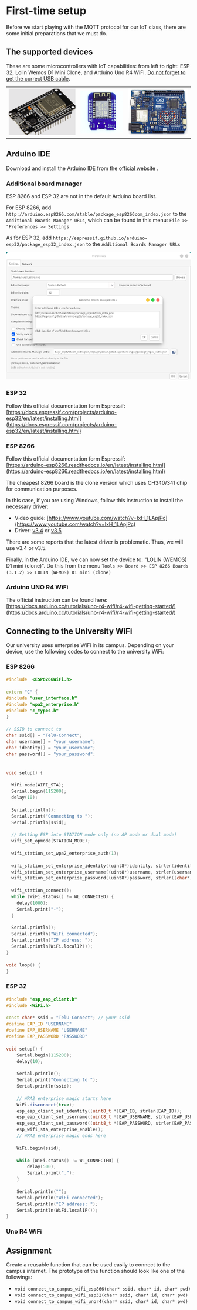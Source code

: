 # First-time setup
Before we start playing with the MQTT protocol for our IoT class, there are some initial preparations that we must do.
## The supported devices

These are some microcontrollers with IoT capabilities: from left to right: ESP 32, Lolin Wemos D1 Mini Clone, and Arduino Uno R4 WiFi. 
<u>Do not forget to get the correct USB cable</u>.

|                                                                 |                                                                                    |                                                                              |
| --------------------------------------------------------------- | ---------------------------------------------------------------------------------- | ---------------------------------------------------------------------------- |
| ![ESP 32\|240](attachments/Pasted%20image%2020241002173452.png) | ![Lolin Wemos D1 Mini Clone\|150](attachments/Pasted%20image%2020241002173115.png) | ![Arduono Uno R4 WiFi\|210](attachments/Pasted%20image%2020241001140659.png) |

## Arduino IDE
Download and install the Arduino IDE from the [official website](https://www.arduino.cc/en/software) .
### Additional board manager

ESP 8266 and ESP 32 are not in the default Arduino board list.

For ESP 8266, add `http://arduino.esp8266.com/stable/package_esp8266com_index.json` to the `Additional Boards Manager URLs`, which can be found in this menu: `File >> "Preferences >> Settings`

As for ESP 32, add `https://espressif.github.io/arduino-esp32/package_esp32_index.json` to the `Additional Boards Manager URLs`

![|650](attachments/Pasted%20image%2020241001145040.png)
### ESP 32

Follow this official documentation form Espressif:  
[https://docs.espressif.com/projects/arduino-esp32/en/latest/installing.html](https://docs.espressif.com/projects/arduino-esp32/en/latest/installing.html)
### ESP 8266

Follow this official documentation form Espressif:  
[https://arduino-esp8266.readthedocs.io/en/latest/installing.html](https://arduino-esp8266.readthedocs.io/en/latest/installing.html)

The cheapest 8266 board is the clone version which uses CH340/341 chip for communication purposes.

In this case, if you are using Windows, follow this instruction to install the necessary driver:  
- Video guide: [https://www.youtube.com/watch?v=IxH_1LApjPc](https://www.youtube.com/watch?v=IxH_1LApjPc)  
- Driver:  [v3.4](attachments/CH341SER_WIN_3.4.zip) or [v3.5](attachments/CH341SER_WIN_3.5.zip)

There are some reports that the latest driver is problematic. Thus, we will use v3.4 or v3.5. 

Finally, in the Arduino IDE, we can now set the device to: "LOLIN (WEMOS) D1 mini (clone)". Do this from the menu `Tools >> Board >> ESP 8266 Boards (3.1.2) >> LOLIN (WEMOS) D1 mini (clone)`

### Arduino UNO R4 WiFi

The official  instruction can be found here:  
[https://docs.arduino.cc/tutorials/uno-r4-wifi/r4-wifi-getting-started/](https://docs.arduino.cc/tutorials/uno-r4-wifi/r4-wifi-getting-started/)
## Connecting to the University WiFi

Our university uses enterprise WiFi in its campus.  Depending on your device, use the following codes to connect to the university WiFi:
### ESP 8266
```cpp
#include  <ESP8266WiFi.h>

extern "C" {
#include "user_interface.h"
#include "wpa2_enterprise.h"
#include "c_types.h"
}

// SSID to connect to
char ssid[] = "TelU-Connect";
char username[] = "your_username";
char identity[] = "your_username";
char password[] = "your_password";


void setup() {

  WiFi.mode(WIFI_STA);
  Serial.begin(115200);
  delay(10);
  
  Serial.println();
  Serial.print("Connecting to ");
  Serial.println(ssid);

  // Setting ESP into STATION mode only (no AP mode or dual mode)
  wifi_set_opmode(STATION_MODE);  
  
  wifi_station_set_wpa2_enterprise_auth(1);
  
  wifi_station_set_enterprise_identity((uint8*)identity, strlen(identity));
  wifi_station_set_enterprise_username((uint8*)username, strlen(username));
  wifi_station_set_enterprise_password((uint8*)password, strlen((char*)password));

  wifi_station_connect();
  while (WiFi.status() != WL_CONNECTED) {
    delay(1000);
    Serial.print("-");
  }

  Serial.println();
  Serial.println("WiFi connected");
  Serial.println("IP address: ");
  Serial.println(WiFi.localIP());
}

void loop() {
}
```
### ESP 32

```cpp
#include "esp_eap_client.h"
#include <WiFi.h>

const char* ssid = "TelU-Connect"; // your ssid
#define EAP_ID "USERNAME"
#define EAP_USERNAME "USERNAME"
#define EAP_PASSWORD "PASSWORD"

void setup() {
    Serial.begin(115200);
    delay(10);

    Serial.println();
    Serial.print("Connecting to ");
    Serial.println(ssid);
    
    // WPA2 enterprise magic starts here
    WiFi.disconnect(true);      
    esp_eap_client_set_identity((uint8_t *)EAP_ID, strlen(EAP_ID));
    esp_eap_client_set_username((uint8_t *)EAP_USERNAME, strlen(EAP_USERNAME));
    esp_eap_client_set_password((uint8_t *)EAP_PASSWORD, strlen(EAP_PASSWORD));
    esp_wifi_sta_enterprise_enable();
    // WPA2 enterprise magic ends here

    WiFi.begin(ssid);

    while (WiFi.status() != WL_CONNECTED) {
        delay(500);
        Serial.print(".");
    }

    Serial.println("");
    Serial.println("WiFi connected");
    Serial.println("IP address: ");
    Serial.println(WiFi.localIP());
}
```

### Uno R4 WiFi
## Assignment
Create a reusable function that can be used easily to connect to the campus internet. The prototype of the function should look like one of the followings:  
- `void connect_to_campus_wifi_esp866(char* ssid, char* id, char* pwd)`  
- `void connect_to_campus_wifi_esp32(char* ssid, char* id, char* pwd)`  
- `void connect_to_campus_wifi_unor4(char* ssid, char* id, char* pwd)`  